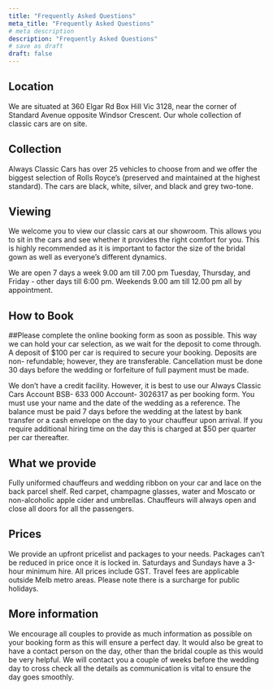 ```yaml
---
title: "Frequently Asked Questions"
meta_title: "Frequently Asked Questions"
# meta description
description: "Frequently Asked Questions"
# save as draft
draft: false
---
```


## Location
We are situated at 360 Elgar Rd Box Hill Vic 3128, near the corner of Standard Avenue opposite Windsor Crescent. Our whole collection of classic cars are on site.

## Collection
Always Classic Cars has over 25 vehicles to choose from and we offer the biggest selection of Rolls Royce’s (preserved and maintained at the highest standard).
The cars are black, white, silver, and black and grey two-tone.

## Viewing
We welcome you to view our classic cars at our showroom. This allows you to sit in the cars and see whether it provides the right comfort for you.
This is highly recommended as it is important to factor the size of the bridal gown as well as everyone’s different dynamics.

We are open 7 days a week 9.00 am till 7.00 pm Tuesday, Thursday, and Friday -
other days till 6:00 pm. Weekends 9.00 am till 12.00 pm all by appointment.

## How to Book
##Please complete the online booking form as soon as possible. This way we can hold your car selection, as we wait for the deposit to come through. A deposit of $100 per car is required to secure your booking.
Deposits are non- refundable; however, they are transferable. Cancellation must be done 30 days before the wedding or forfeiture of full payment must be made.

We don’t have a credit facility. However, it is best to use our Always Classic Cars Account BSB- 633 000 Account- 3026317 as per booking form. You must use your name and the date of the wedding as a reference. The balance must be paid 7 days before the wedding at the latest by bank transfer or a cash envelope on the day to your chauffeur upon arrival.
If you require additional hiring time on the day this is charged at $50 per quarter per car thereafter.

## What we provide
Fully uniformed chauffeurs and wedding ribbon on your car and lace on the back parcel shelf. Red carpet, champagne glasses, water and Moscato or non-alcoholic apple cider and umbrellas. Chauffeurs will always open and close all doors for all the passengers.

## Prices
We provide an upfront pricelist and packages to your needs. Packages can’t be reduced in price once it is locked in. Saturdays and Sundays have a 3-hour minimum hire. All prices include GST. Travel fees are applicable outside Melb metro areas. Please note there is a surcharge for public holidays.

## More information
We encourage all couples to provide as much information as possible on your booking form as this will ensure a perfect day. It would also be great to have a contact person on the day, other than the bridal couple as this would be very helpful. We will contact you a couple of weeks before the wedding day to cross check all the details as communication is vital to ensure the day goes smoothly.